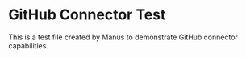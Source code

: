 # GitHub Connector Test

This is a test file created by Manus to demonstrate GitHub connector capabilities.
